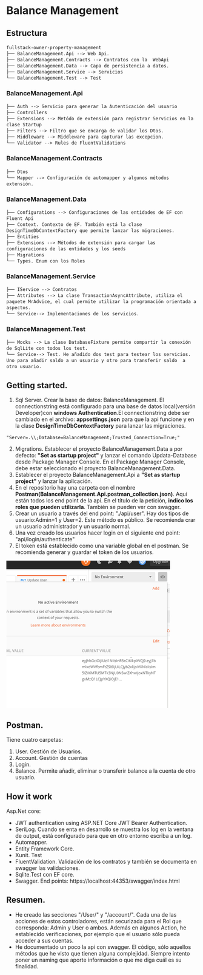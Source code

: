 # Balance Management

## Estructura

```
fullstack-owner-property-management
├── BalanceManagement.Api --> Web Api.
├── BalanceManagement.Contracts --> Contratos con la  WebApi
├── BalanceManagement.Data --> Capa de persistencia a datos.
├── BalanceManagement.Service --> Servicios
└── BalanceManagement.Test --> Test
```

### BalanceManagement.Api
```
├── Auth --> Servicio para generar la Autenticación del usuario
├── Controllers
├── Extensions --> Metódo de extensión para registrar Servicios en la clase Startup
├── Filters --> Filtro que se encarga de validar los Dtos.
├── Middleware --> Middleware para capturar las excepcion.
└── Validator --> Rules de FluentValidations
```

### BalanceManagement.Contracts
```
├── Dtos
└── Mapper --> Configuración de automapper y algunos métodos extensión.
```

### BalanceManagement.Data
```
├── Configurations --> Configuraciones de las entidades de EF con Fluent Api
├── Context. Contexto de EF. También está la clase DesignTimeDbContextFactory que permite lanzar las migraciones.
├── Entities 
├── Extensions --> Métodos de extensión para cargar las configuraciones de las entidades y los seeds
├── Migrations
└── Types. Enum con los Roles
```
### BalanceManagement.Service
```
├── IService --> Contratos
├── Attributes --> La clase TransactionAsyncAttribute, utiliza el paquete MrAdvice, el cual permite utilizar la programación orientada a aspectos.
└── Service--> Implementaciones de los servicios.
```
### BalanceManagement.Test
```
├── Mocks --> La clase DatabaseFixture permite compartir la conexión de SqlLite con todos los test.
└── Service--> Test. He añadido dos test para testear los servicios. Uno para añadir saldo a un usuario y otro para transferir saldo  a otro usuario.
```
## Getting started.
1. Sql Server. Crear la base de datos: BalanceManagement. El connectionstring  está configurado para una base de datos local(versión Developer)con **windows Authentication**.El connectionstring debe ser cambiado en el archivo: **appsettings.json** para que la api funcione y en la clase **DesignTimeDbContextFactory**  para lanzar las migraciones.
```
"Server=.\\;Database=BalanceManagement;Trusted_Connection=True;"
```
2. Migrations. Establecer el proyecto BalanceManagement.Data a por defecto: **"Set as startup project"** y lanzar el comando Updata-Database desde Package Manager Console. En el Package Manager Console, debe estar seleccionado el proyecto BalanceManagement.Data.
4. Establecer el proyecto BalanceManagement.Api a **"Set as startup project"** y lanzar la aplicación.
5. En el repositorio hay una carpeta con el nombre **Postman(BalanceManagement.Api.postman_collection.json)**. Aquí están todos los end point de la api. En el título de la petición, **indico los roles que pueden utilizarla**. También se pueden ver con swagger.
6. Crear un usuario a través del end point: "./api/user". Hay dos tipos de usuario:Admin=1 y User=2. Este método es público. Se recomienda crar un usuario administrador y un usuario normal.
7. Una vez creado los usuarios hacer login en el siguiente end point: "api/login/authenticate"
8. El token está establecido como una variable global en el postman. Se recomienda generar y guardar el token de los usuarios.

 ![](src/images/token.PNG)

## Postman.
Tiene cuatro carpetas:
1. User. Gestión de Usuarios.
2. Account. Gestión de cuentas
3. Login.
4. Balance. Permite añadir, eliminar o transferir balance a la cuenta de otro usuario.

## How it work
Asp.Net core:
- JWT authentication using ASP.NET Core JWT Bearer Authentication.
- SeriLog. Cuando se enta en desarrollo se muestra los log en la ventana de output, está configurado para que en otro entorno escriba a un log.
- Automapper.
- Entity Framework Core.
- Xunit. Test
- FluentValidation. Validación de los contratos y también se documenta en swagger las validaciones.
- Sqlite.Test con EF core.
- Swagger. End points: https://localhost:44353/swagger/index.html

## Resumen.

- He creado las secciones "/User/" y "/account/". Cada una de las acciones de estos controladores, están securizada para el Rol que corresponda: Admin y User o ambos. Además en algunos Action, he establecido verificaciones, por ejemplo que el usuario sólo pueda acceder a sus cuentas.
- He documentado un poco la api con swagger. El código, sólo aquellos métodos que he visto que tienen alguna complejidad. Siempre intento poner un naming que aporte información o que me diga cuál es su finalidad. 
